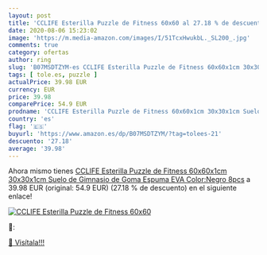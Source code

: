 ```yaml
---
layout: post
title: 'CCLIFE Esterilla Puzzle de Fitness 60x60 al 27.18 % de descuento'
date: 2020-08-06 15:23:02
image: 'https://m.media-amazon.com/images/I/51TcxHwukbL._SL200_.jpg'
comments: true
category: ofertas
author: ring
slug: 'B07MSDTZYM-es CCLIFE Esterilla Puzzle de Fitness 60x60x1cm 30x30x1cm...'
tags: [ tole.es, puzzle ]
actualPrice: 39.98 EUR
currency: EUR
price: 39.98
comparePrice: 54.9 EUR
prodname: 'CCLIFE Esterilla Puzzle de Fitness 60x60x1cm 30x30x1cm Suelo de Gimnasio de Goma Espuma EVA  Color:Negro 8pcs'
country: 'es'
flag: '🇪🇸'
buyurl: 'https://www.amazon.es/dp/B07MSDTZYM/?tag=tolees-21'
descuento: '27.18'
average: '39.98'
---
```


Ahora mismo tienes [CCLIFE Esterilla Puzzle de Fitness 60x60x1cm 30x30x1cm Suelo de Gimnasio de Goma Espuma EVA  Color:Negro 8pcs](https://www.amazon.es/dp/B07MSDTZYM/?tag=tolees-21) a 39.98 EUR (original: 54.9 EUR) (27.18 %  de descuento) en el siguiente enlace!

[![CCLIFE Esterilla Puzzle de Fitness 60x60](https://m.media-amazon.com/images/I/51TcxHwukbL._SL200_.jpg)](https://www.amazon.es/dp/B07MSDTZYM/?tag=tolees-21)

🔎:


[🛒 Visítala!!!](https://www.amazon.es/dp/B07MSDTZYM/?tag=tolees-21)
